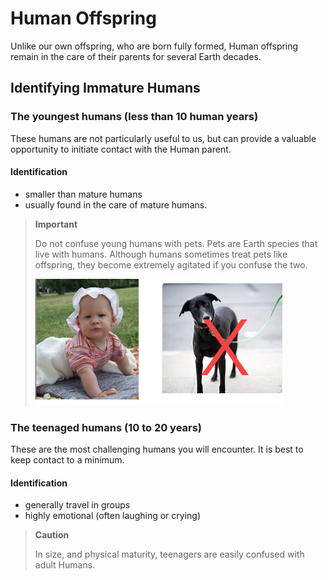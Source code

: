 # Human Offspring

Unlike our own offspring, who are born fully formed, Human offspring remain in the care of their parents for several Earth decades.

## Identifying Immature Humans

### The youngest humans (less than 10 human years)

These humans are not particularly useful to us, but can provide a valuable opportunity to initiate contact with the Human parent.

#### Identification

- smaller than mature humans
- usually found in the care of mature humans. 

> **Important**
>
> Do not confuse young humans with pets. Pets are Earth species that live with humans.
> Although humans sometimes treat pets like offspring, they become extremely agitated if you confuse the two.
>
> ![BabyDog](images/BabyDog.png)

### The teenaged humans (10 to 20 years)

These are the most challenging humans you will encounter. It is best to keep contact to a minimum.

#### Identification

- generally travel in groups
- highly emotional (often laughing or crying)

> **Caution**
>
> In size, and physical maturity, teenagers are easily confused with adult Humans. 
